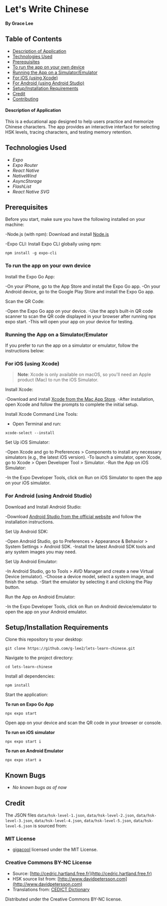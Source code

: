 # Let's Write Chinese

#### By Grace Lee

## Table of Contents

- [Description of Application](#description-of-application)
- [Technologies Used](#technologies-used)
- [Prerequisites](#prerequisites)
- [To run the app on your own device](#to-run-the-app-on-your-own-device)
- [Running the App on a Simulator/Emulator](#running-the-app-on-a-simulatoremulator)
- [For iOS (using Xcode)](#for-ios-using-xcode)
- [For Android (using Android Studio)](#for-android-using-android-studio)
- [Setup/Installation Requirements](#setupinstallation-requirements)
- [Credit](#credit)
- [Contributing](#contributing)

#### Description of Application

This is a educational app designed to help users practice and memorize Chinese characters. The app provides an interactive interface for selecting HSK levels, tracing characters, and testing memory retention.

## Technologies Used

- _Expo_
- _Expo Router_
- _React Native_
- _NativeWind_
- _AsyncStorage_
- _FlashList_
- _React Native SVG_

## Prerequisites

Before you start, make sure you have the following installed on your machine:

-Node.js (with npm): Download and install [Node.js](https://nodejs.org/)

-Expo CLI: Install Expo CLI globally using npm:

```console
npm install -g expo-cli
```

### To run the app on your own device

Install the Expo Go App:

-On your iPhone, go to the App Store and install the Expo Go app.
-On your Android device, go to the Google Play Store and install the Expo Go app.

Scan the QR Code:

-Open the Expo Go app on your device.
-Use the app’s built-in QR code scanner to scan the QR code displayed in your browser after running npx expo start.
-This will open your app on your device for testing.

### Running the App on a Simulator/Emulator

If you prefer to run the app on a simulator or emulator, follow the instructions below:

### For iOS (using Xcode)

> **Note**: Xcode is only available on macOS, so you'll need an Apple product (Mac) to run the iOS Simulator.

Install Xcode:

-Download and install [Xcode from the Mac App Store](https://apps.apple.com/us/app/xcode/id497799835?mt=12).
-After installation, open Xcode and follow the prompts to complete the initial setup.

Install Xcode Command Line Tools:

- Open Terminal and run:

```console
xcode-select --install
```

Set Up iOS Simulator:

-Open Xcode and go to Preferences > Components to install any necessary simulators (e.g., the latest iOS version).
-To launch a simulator, open Xcode, go to Xcode > Open Developer Tool > Simulator.
-Run the App on iOS Simulator:

-In the Expo Developer Tools, click on Run on iOS Simulator to open the app on your iOS simulator.

### For Android (using Android Studio)

Download and Install Android Studio:

-Download [Android Studio from the official website](https://developer.android.com/studio) and follow the installation instructions.

Set Up Android SDK:

-Open Android Studio, go to Preferences > Appearance & Behavior > System Settings > Android SDK.
-Install the latest Android SDK tools and any system images you may need.

Set Up Android Emulator:

-In Android Studio, go to Tools > AVD Manager and create a new Virtual Device (emulator).
-Choose a device model, select a system image, and finish the setup.
-Start the emulator by selecting it and clicking the Play button.

Run the App on Android Emulator:

-In the Expo Developer Tools, click on Run on Android device/emulator to open the app on your Android emulator.

## Setup/Installation Requirements

Clone this repository to your desktop:

```console
git clone https://github.com/g-lee2/lets-learn-chinese.git
```

Navigate to the project directory:

```console
cd lets-learn-chinese
```

Install all dependencies:

```console
npm install
```

Start the application:

**To run on Expo Go App**

```console
npx expo start
```

Open app on your device and scan the QR code in your browser or console.

**To run on iOS simulator**

```console
npx expo start i
```

**To run on Android Emulator**

```console
npx expo start a
```

## Known Bugs

- _No known bugs as of now_

## Credit

The JSON files `data/hsk-level-1.json`, `data/hsk-level-2.json`, `data/hsk-level-3.json`, `data/hsk-level-4.json`, `data/hsk-level-5.json`, `data/hsk-level-6.json` is sourced from:

### MIT License

- [gigacool](https://github.com/gigacool/hanyu-shuiping-kaoshi?tab=readme-ov-file) licensed under the MIT License.

### Creative Commons BY-NC License

- Source: [http://cedric.hartland.free.fr](http://cedric.hartland.free.fr)
- HSK source list from: [http://www.davidpetersson.com](http://www.davidpetersson.com)
- Translations from: [CEDICT Dictionary](http://www.mdbg.net)

Distributed under the Creative Commons BY-NC license.
